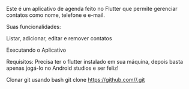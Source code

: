 Este é um aplicativo de agenda feito no Flutter que permite gerenciar contatos como nome, telefone e e-mail.

Suas funcionalidades:

Listar, adicionar, editar e remover contatos

Executando o Aplicativo

Requisitos: Precisa ter o flutter instalado em sua máquina,
depois basta apenas jogá-lo no Android studios e ser feliz!

Clonar git usando bash
git clone https://github.com//.git
